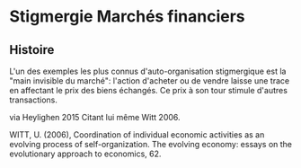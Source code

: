 # Stigmergie Marchés financiers

## Histoire


L'un des exemples les plus connus d'auto-organisation stigmergique est la "main invisible du marché": l'action d'acheter ou de vendre laisse une trace en affectant le prix des biens échangés. Ce prix à son tour stimule d'autres transactions.

via Heylighen 2015 Citant lui même Witt 2006.

WITT,  U.  (2006),  Coordination  of  individual  economic  activities  as  an  evolving  process  of  self-organization. The evolving economy: essays on the evolutionary approach to economics, 62.
